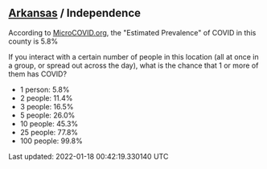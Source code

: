 
## [Arkansas](/united-states/arkansas) / Independence

According to [MicroCOVID.org](http://microcovid.org),
the "Estimated Prevalence" of COVID in this county is 5.8%

If you interact with a certain number of people in this location
(all at once in a group, or spread out across the day), what is the chance that
1 or more of them has COVID?

- 1 person: 5.8%
- 2 people: 11.4%
- 3 people: 16.5%
- 5 people: 26.0%
- 10 people: 45.3%
- 25 people: 77.8%
- 100 people: 99.8%

Last updated: 2022-01-18 00:42:19.330140 UTC
